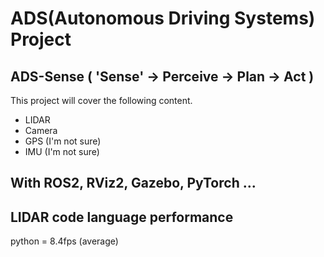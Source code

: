 # ADS(Autonomous Driving Systems) Project
## ADS-Sense ( 'Sense' → Perceive → Plan → Act )
This project will cover the following content.
- LIDAR
- Camera
- GPS (I'm not sure)
- IMU (I'm not sure)

With ROS2, RViz2, Gazebo, PyTorch ...
---
## LIDAR code language performance
python = 8.4fps (average)
